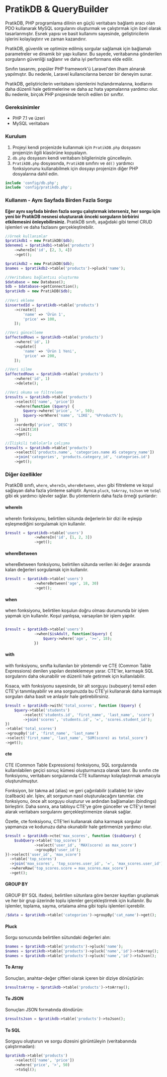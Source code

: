 # PratikDB & QueryBuilder

PratikDB, PHP programlama dilinin en güçlü veritabanı bağlantı aracı olan PDO kullanarak MySQL sorgularını oluşturmak ve çalıştırmak için özel olarak tasarlanmıştır. Esnek yapısı ve basit kullanımı sayesinde, geliştiricilerin işlerini kolaylaştırır ve zaman kazandırır.

PratikDB, güvenlik ve optimize edilmiş sorgular sağlamak için bağlamalı parametreler ve dinamik bir yapı kullanır. Bu sayede, veritabanına gönderilen sorguların güvenliği sağlanır ve daha iyi performans elde edilir.

Sınıfın tasarımı, popüler PHP framework'ü Laravel'den ilham alınarak yapılmıştır. Bu nedenle, Laravel kullanıcılarına benzer bir deneyim sunar.

PratikDB, geliştiricilerin veritabanı işlemlerini hızlandırmalarına, kodlarını daha düzenli hale getirmelerine ve daha az hata yapmalarına yardımcı olur. Bu nedenle, birçok PHP projesinde tercih edilen bir sınıftır.

### Gereksinimler

- PHP 7.1 ve üzeri
- MySQL veritabanı

### Kurulum

1. Projeyi kendi projenizde kullanmak için `PratikDB.php` dosyasını projenizin ilgili klasörüne kopyalayın.
2. `db.php` dosyasını kendi veritabanı bilgilerinizle güncelleyin.
3. `PratikDB.php` dosyasında, `PratikDB` sınıfını ve `dd()` yardımcı fonksiyonunu kullanabilmek için dosyayı projenizin diğer PHP dosyalarına dahil edin.

```php
include 'config/db.php'; 
include 'config/pratikdb.php'; 
```

### Kullanım - Aynı Sayfada Birden Fazla Sorgu

<b>Eğer aynı sayfada birden fazla sorgu çalıştırmak isterseniz, her sorgu için yeni bir PratikDB nesnesi oluşturarak önceki sorguların birbirini etkilemesini önleyebilirsiniz.</b>
PratikDB sınıfı, aşağıdaki gibi temel CRUD işlemleri ve daha fazlasını gerçekleştirebilir.

```php
//örnek kullanımlar
$pratikdb1 = new PratikDB($db);
$deneme1 = $pratikdb1->table('products')
    ->whereIn('id', [2, 3, 4])
    ->get();

$pratikdb2 = new PratikDB($db);
$names = $pratikdb2->table('products')->pluck('name'); 
```

```php
//Veritabanı bağlantısı oluşturma 
$database = new Database(); 
$db = $database->getConnection(); 
$pratikdb = new PratikDB($db); 
  
//Veri ekleme
$insertedId = $pratikdb->table('products')
    ->create([
        'name' => 'Ürün 1',
        'price' => 100,
    ]);

//Veri güncelleme
$affectedRows = $pratikdb->table('products')
    ->where('id', 1)
    ->update([
        'name' => 'Ürün 1 Yeni',
        'price' => 200,
    ]);

//Veri silme
$affectedRows = $pratikdb->table('products')
    ->where('id', 1)
    ->delete();

//Veri okuma ve filtreleme
$results = $pratikdb->table('products')
    ->select(['name', 'price'])
    ->where(function ($query) {
        $query->where('price', '>', 50);
        $query->orWhere('name', 'LIKE', '%Product%');
    })
    ->orderBy('price', 'DESC')
    ->limit(10)
    ->get();

//İlişkili tablolarla çalışma 
$results = $pratikdb->table('products')
    ->select(['products.name', 'categories.name AS category_name'])
    ->join('categories', 'products.category_id', 'categories.id')
    ->get();
```

### Diğer özellikler

PratikDB sınıfı, `where`, `whereIn`, `whereBetween`, `when` gibi filtreleme ve koşul sağlayan daha fazla yönteme sahiptir. Ayrıca `pluck`, `toArray`, `toJson` ve `toSql` gibi ek yardımcı işlevler sağlar. Bu yöntemlerin daha fazla örneği şunlardır:

#### whereIn

whereIn fonksiyonu, belirtilen sütunda değerlerin bir dizi ile eşleşip eşleşmediğini sorgulamak için kullanılır.

```php
$result = $pratikdb->table('users')
             ->whereIn('id', [1, 2, 3])
             ->get();
 ```

 #### whereBetween

whereBetween fonksiyonu, belirtilen sütunda verilen iki değer arasında kalan değerleri sorgulamak için kullanılır.

```php
$result = $pratikdb->table('users')
             ->whereBetween('age', 18, 30)
             ->get();
 ```

  #### when

when fonksiyonu, belirtilen koşulun doğru olması durumunda bir işlem yapmak için kullanılır. Koşul yanlışsa, varsayılan bir işlem yapılır.

```php

$result = $pratikdb->table('users')
             ->when($isAdult, function($query) {
                 $query->where('age', '>=', 18);
             })
 ```



  #### with

with fonksiyonu, sınıfta kullanılan bir yöntemdir ve CTE (Common Table Expressions) denilen yapıları desteklemeye yarar. CTE'ler, karmaşık SQL sorgularını daha okunabilir ve düzenli hale getirmek için kullanılabilir.

Kısaca, with fonksiyonu sayesinde, bir alt sorguyu (subquery) temsil eden CTE'yi tanımlayabilir ve ana sorgunuzda bu CTE'yi kullanarak daha karmaşık sorguları daha basit ve anlaşılır hale getirebilirsiniz.

```php 
$result = $pratikdb->with('total_scores', function ($query) {
    $query->table('students')
        ->select('students.id', 'first_name', 'last_name', 'score')
        ->join('scores', 'students.id', '=', 'scores.student_id');
})
->table('total_scores')
->groupBy('id', 'first_name', 'last_name')
->select('first_name', 'last_name', 'SUM(score) as total_score')
->get();
 ```



  #### cte
 CTE (Common Table Expressions) fonksiyonu, SQL sorgularında kullanılabilen geçici sonuç kümesi oluşturmanıza olanak tanır. Bu sınıfın cte fonksiyonu, veritabanı sorgularında CTE kullanmayı kolaylaştırmak amacıyla oluşturulmuştur.

Fonksiyon, bir takma ad (alias) ve geri çağırılabilir (callable) bir işlev (callback) alır. İşlev, alt sorgunun nasıl oluşturulacağını tanımlar. cte fonksiyonu, önce alt sorguyu oluşturur ve ardından bağlamaları (bindings) birleştirir. Daha sonra, ana tabloyu CTE'ye göre günceller ve CTE'yi temel alarak veritabanı sorgularını gerçekleştirmenize olanak sağlar.

Özetle, cte fonksiyonu, CTE'leri kullanarak daha karmaşık sorgular yapmanıza ve kodunuzu daha okunabilir hale getirmenize yardımcı olur.

```php
$result = $pratikdb->cte('max_scores', function ($subQuery) {
    $subQuery->table('top_scores')
             ->select('user_id', 'MAX(score) as max_score')
             ->groupBy('user_id');
})->select('user_id', 'max_score')
  ->table('top_scores')
  ->join('max_scores', 'top_scores.user_id', '=', 'max_scores.user_id')
  ->whereRaw('top_scores.score = max_scores.max_score')
  ->get();
```

 #### GROUP BY 
 GROUP BY SQL ifadesi, belirtilen sütunlara göre benzer kayıtları gruplamak ve her bir grup üzerinde toplu işlemler gerçekleştirmek için kullanılır. Bu işlemler, toplama, sayma, ortalama alma gibi toplu işlemleri içerebilir.
 ```php
 /$data = $pratikdb->table('categories')->groupBy('cat_name')->get();
```

#### Pluck

Sorgu sonucunda belirtilen sütundaki değerleri alın:

```php
$names = $pratikdb->table('products')->pluck('name');
$names = $pratikdb->table('products')->pluck('name','id')->toArray();
$names = $pratikdb->table('products')->pluck('name','id')->toJson();
 ```

#### To Array
Sonuçları, anahtar-değer çiftleri olarak içeren bir diziye dönüştürün:

```php
$resultsArray = $pratikdb->table('products')->toArray();
 ```
 
#### To JSON
Sonuçları JSON formatında döndürün:
```php
$resultsJson = $pratikdb->table('products')->toJson();
 ```

#### To SQL
Sorguyu oluşturun ve sorgu dizesini görüntüleyin (veritabanında çalıştırmadan):

```php
$pratikdb->table('products')
    ->select(['name', 'price'])
    ->where('price', '>', 50)
    ->toSql();
 ```
 